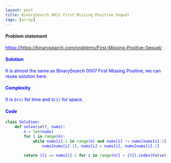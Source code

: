 ```yaml
---
layout: post
title: BinarySearch 0032 First Missing Positive Sequel
tags: [array]
---
```


#### Problem statement

<a href="https://binarysearch.com/problems/First-Missing-Positive-Sequel/"> <font color = blue>https://https://binarysearch.com/problems/First-Missing-Positive-Sequel/

#### Solution
It is almost the same as BinarySearch 0007 First Missing Positive, we can reuse solution here.

#### Complexity
It is `O(n)` for time and `O(1)` for space.

#### Code
```python
class Solution:
    def solve(self, nums):
        n = len(nums)
        for i in range(n):
            while nums[i]-1 in range(n) and nums[i] != nums[nums[i]-1]:
                nums[nums[i]-1], nums[i] = nums[i], nums[nums[i]-1]
                
        return ([i == nums[i]-1 for i in range(n)] + [0]).index(False) + 1 
```
